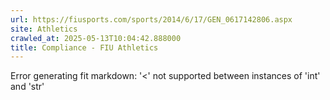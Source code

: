 ```yaml
---
url: https://fiusports.com/sports/2014/6/17/GEN_0617142806.aspx
site: Athletics
crawled_at: 2025-05-13T10:04:42.888000
title: Compliance - FIU Athletics
---
```


Error generating fit markdown: '<' not supported between instances of 'int' and 'str'